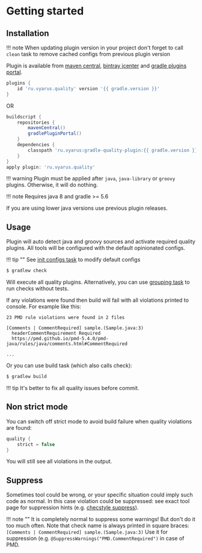# Getting started

## Installation

!!! note
    When updating plugin version in your project don't forget to call `clean` task to remove cached configs from previous plugin version

Plugin is available from [maven central](https://maven-badges.herokuapp.com/maven-central/ru.vyarus/gradle-quality-plugin),
[bintray jcenter](https://bintray.com/vyarus/xvik/gradle-quality-plugin/_latestVersion)
and [gradle plugins portal](https://plugins.gradle.org/plugin/ru.vyarus.quality).

```groovy
plugins {
    id 'ru.vyarus.quality' version '{{ gradle.version }}'
}
```

OR

```groovy
buildscript {
    repositories {
        mavenCentral()
        gradlePluginPortal()
    }
    dependencies {
        classpath 'ru.vyarus:gradle-quality-plugin:{{ gradle.version }}'
    }
}
apply plugin: 'ru.vyarus.quality'
```

!!! warning
    Plugin must be applied after `java`, `java-library` or `groovy` plugins. Otherwise, it will do nothing.

!!! note
    Requires java 8 and gradle >= 5.6

If you are using lower java versions use previous plugin releases.

## Usage

Plugin will auto detect java and groovy sources and activate required quality plugins.
All tools will be configured with the default opinionated configs.

!!! tip ""
    See [init configs task](task/config.md) to modify default configs 

```bash
$ gradlew check
```

Will execute all quality plugins. Alternatively, you can use [grouping task](task/group.md) to run checks without tests.

If any violations were found then build will fail with all violations printed to console. For example like this:

```
23 PMD rule violations were found in 2 files

[Comments | CommentRequired] sample.(Sample.java:3) 
  headerCommentRequirement Required
  https://pmd.github.io/pmd-5.4.0/pmd-java/rules/java/comments.html#CommentRequired
  
...  
```

Or you can use build task (which also calls check): 

```bash
$ gradlew build
```

!!! tip
    It's better to fix all quality issues before commit.

## Non strict mode

You can switch off strict mode to avoid build failure when quality violations are found:

```groovy
quality {
    strict = false
}
```

You will still see all violations in the output.

## Suppress

Sometimes tool could be wrong, or your specific situation
could imply such code as normal. In this case violation could be suppressed: see exact tool page for suppression hints
(e.g. [checstyle suppress](tool/checkstyle.md#suppress)).

!!! note ""
    It is completely normal to suppress some warnings! But don't do it too much often.
    Note that check name is always printed in square braces:
    ```
    [Comments | CommentRequired] sample.(Sample.java:3)
    ```
    Use it for suppression (e.g. `@SuppressWarnings("PMD.CommentRequired")` in case of PMD.
